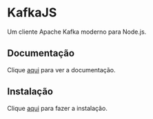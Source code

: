# KafkaJS

Um cliente Apache Kafka moderno para Node.js.

## Documentação

Clique [aqui](https://github.com/tulios/kafkajs) para ver a documentação.

## Instalação

Clique [aqui](https://www.npmjs.com/package/kafkajs) para fazer a instalação.
